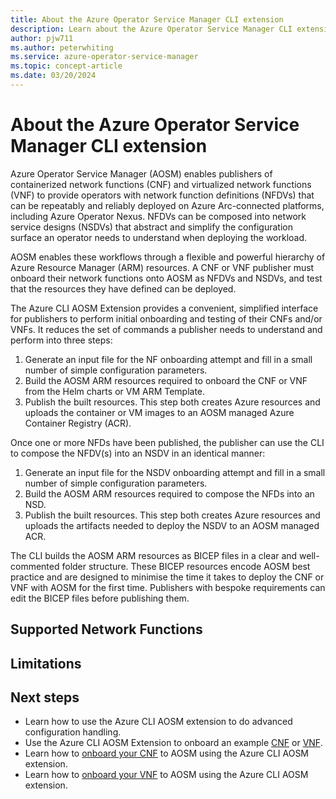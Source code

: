 ```yaml
---
title: About the Azure Operator Service Manager CLI extension
description: Learn about the Azure Operator Service Manager CLI extension.
author: pjw711
ms.author: peterwhiting
ms.service: azure-operator-service-manager
ms.topic: concept-article
ms.date: 03/20/2024
---
```

# About the Azure Operator Service Manager CLI extension

Azure Operator Service Manager (AOSM) enables publishers of containerized network functions (CNF) and virtualized network functions (VNF) to provide operators with network function definitions (NFDVs) that can be repeatably and reliably deployed on Azure Arc-connected platforms, including Azure Operator Nexus. NFDVs can be composed into network service designs (NSDVs) that abstract and simplify the configuration surface an operator needs to understand when deploying the workload.

AOSM enables these workflows through a flexible and powerful hierarchy of Azure Resource Manager (ARM) resources. A CNF or VNF publisher must onboard their network functions onto AOSM as NFDVs and NSDVs, and test that the resources they have defined can be deployed.

The Azure CLI AOSM Extension provides a convenient, simplified interface for publishers to perform initial onboarding and testing of their CNFs and/or VNFs. It reduces the set of commands a publisher needs to understand and perform into three steps:

1. Generate an input file for the NF onboarding attempt and fill in a small number of simple configuration parameters.
1. Build the AOSM ARM resources required to onboard the CNF or VNF from the Helm charts or VM ARM Template.
1. Publish the built resources. This step both creates Azure resources and uploads the container or VM images to an AOSM managed Azure Container Registry (ACR).

Once one or more NFDs have been published, the publisher can use the CLI to compose the NFDV(s) into an NSDV in an identical manner:

1. Generate an input file for the NSDV onboarding attempt and fill in a small number of simple configuration parameters.
1. Build the AOSM ARM resources required to compose the NFDs into an NSD.
1. Publish the built resources. This step both creates Azure resources and uploads the artifacts needed to deploy the NSDV to an AOSM managed ACR.

The CLI builds the AOSM ARM resources as BICEP files in a clear and well-commented folder structure. These BICEP resources encode AOSM best practice and are designed to minimise the time it takes to deploy the CNF or VNF with AOSM for the first time. Publishers with bespoke requirements can edit the BICEP files before publishing them.

## Supported Network Functions



## Limitations

## Next steps

- Learn how to use the Azure CLI AOSM extension to do advanced configuration handling.
- Use the Azure CLI AOSM Extension to onboard an example [CNF](/quickstart-containerized-network-function-prerequisites.md) or [VNF](/quickstart-virtualized-network-function-prerequisites.md).
- Learn how to [onboard your CNF](/how-to-onboard-a-cnf-using-the-azure-cli.md) to AOSM using the Azure CLI AOSM extension.
- Learn how to [onboard your VNF](/how-to-onboard-a-vnf-using-the-azure-cli.md) to AOSM using the Azure CLI AOSM extension.
